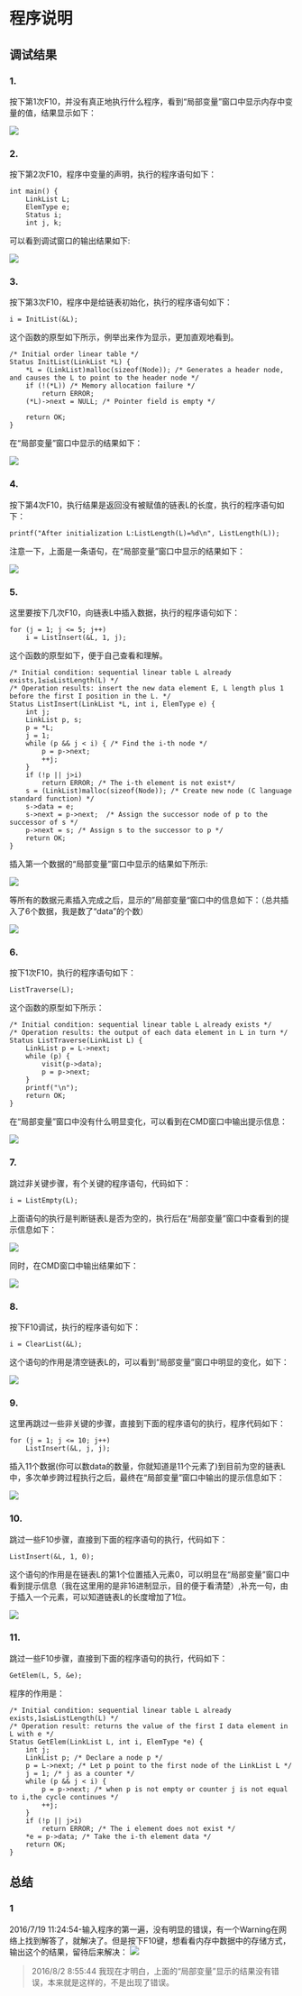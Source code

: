 # 程序说明 #
## 调试结果 ##
### 1. ###
按下第1次F10，并没有真正地执行什么程序，看到“局部变量”窗口中显示内存中变量的值，结果显示如下：

![](img/bug2.png)
### 2. ###
按下第2次F10，程序中变量的声明，执行的程序语句如下：

    int main() {
    	LinkList L;
    	ElemType e;
    	Status i;
    	int j, k;

可以看到调试窗口的输出结果如下:

![](img/bug3.png)
### 3. ###
按下第3次F10，程序中是给链表初始化，执行的程序语句如下：

	i = InitList(&L);

这个函数的原型如下所示，例举出来作为显示，更加直观地看到。

    /* Initial order linear table */
    Status InitList(LinkList *L) {
    	*L = (LinkList)malloc(sizeof(Node)); /* Generates a header node, and causes the L to point to the header node */
    	if (!(*L)) /* Memory allocation failure */
    		return ERROR;
    	(*L)->next = NULL; /* Pointer field is empty */
    
    	return OK;
    }
    

在“局部变量”窗口中显示的结果如下：

![](img/bug4.png)
### 4. ###
按下第4次F10，执行结果是返回没有被赋值的链表L的长度，执行的程序语句如下：

	printf("After initialization L:ListLength(L)=%d\n", ListLength(L));

注意一下，上面是一条语句，在“局部变量”窗口中显示的结果如下：

![](img/bug5.png)

### 5. ###
这里要按下几次F10，向链表L中插入数据，执行的程序语句如下：

	for (j = 1; j <= 5; j++)
		i = ListInsert(&L, 1, j);

这个函数的原型如下，便于自己查看和理解。

    /* Initial condition: sequential linear table L already exists,1≤i≤ListLength(L) */
    /* Operation results: insert the new data element E, L length plus 1 before the first I position in the L. */
    Status ListInsert(LinkList *L, int i, ElemType e) {
    	int j;
    	LinkList p, s;
    	p = *L;
    	j = 1;
    	while (p && j < i) { /* Find the i-th node */
    		p = p->next;
    		++j;
    	}
    	if (!p || j>i)
    		return ERROR; /* The i-th element is not exist*/
    	s = (LinkList)malloc(sizeof(Node)); /* Create new node (C language standard function) */
    	s->data = e;
    	s->next = p->next;	/* Assign the successor node of p to the successor of s */
    	p->next = s; /* Assign s to the successor to p */
    	return OK;
    }

插入第一个数据的“局部变量”窗口中显示的结果如下所示:

![](img/bug6.png)

等所有的数据元素插入完成之后，显示的”局部变量“窗口中的信息如下：（总共插入了6个数据，我是数了“data”的个数）

![](img/bug7.png)

### 6. ###
按下1次F10，执行的程序语句如下：

	ListTraverse(L);

这个函数的原型如下所示：

    /* Initial condition: sequential linear table L already exists */
    /* Operation results: the output of each data element in L in turn */
    Status ListTraverse(LinkList L) {
    	LinkList p = L->next;
    	while (p) {
    		visit(p->data);
    		p = p->next;
    	}
    	printf("\n");
    	return OK;
    }

在“局部变量”窗口中没有什么明显变化，可以看到在CMD窗口中输出提示信息：

![](img/bug8.png)

### 7. ###
跳过非关键步骤，有个关键的程序语句，代码如下：

	i = ListEmpty(L);

上面语句的执行是判断链表L是否为空的，执行后在“局部变量”窗口中查看到的提示信息如下：

![](img/bug9.png)

同时，在CMD窗口中输出结果如下：

![](img/bug10.png)

### 8. ###
按下F10调试，执行的程序语句如下：

	i = ClearList(&L);

这个语句的作用是清空链表L的，可以看到“局部变量”窗口中明显的变化，如下：

![](img/bug11.png)

### 9. ###
这里再跳过一些非关键的步骤，直接到下面的程序语句的执行，程序代码如下：

	for (j = 1; j <= 10; j++)
		ListInsert(&L, j, j);

插入11个数据(你可以数data的数量，你就知道是11个元素了)到目前为空的链表L中，多次单步跨过程执行之后，最终在“局部变量”窗口中输出的提示信息如下：

![](img/bug12.png)

### 10. ###
跳过一些F10步骤，直接到下面的程序语句的执行，代码如下：

	ListInsert(&L, 1, 0);

这个语句的作用是在链表L的第1个位置插入元素0，可以明显在“局部变量”窗口中看到提示信息（我在这里用的是非16进制显示，目的便于看清楚）,补充一句，由于插入一个元素，可以知道链表L的长度增加了1位。

![](img/bug13.png)

### 11. ###
跳过一些F10步骤，直接到下面的程序语句的执行，代码如下：

	GetElem(L, 5, &e);

程序的作用是：

    /* Initial condition: sequential linear table L already exists,1≤i≤ListLength(L) */
    /* Operation result: returns the value of the first I data element in L with e */
    Status GetElem(LinkList L, int i, ElemType *e) {
    	int j;
    	LinkList p; /* Declare a node p */
    	p = L->next; /* Let p point to the first node of the LinkList L */
    	j = 1; /* j as a counter */
    	while (p && j < i) {
    		p = p->next; /* when p is not empty or counter j is not equal to i,the cycle continues */
    		++j;
    	}
    	if (!p || j>i)
    		return ERROR; /* The i element does not exist */
    	*e = p->data; /* Take the i-th element data */
    	return OK;
    }



## 总结 ##
### 1 ###
2016/7/19 11:24:54-输入程序的第一遍，没有明显的错误，有一个Warning在网络上找到解答了，就解决了。但是按下F10键，想看看内存中数据中的存储方式，输出这个的结果，留待后来解决：
![](img/bug1.png)

>2016/8/2 8:55:44 我现在才明白，上面的“局部变量”显示的结果没有错误，本来就是这样的，不是出现了错误。



